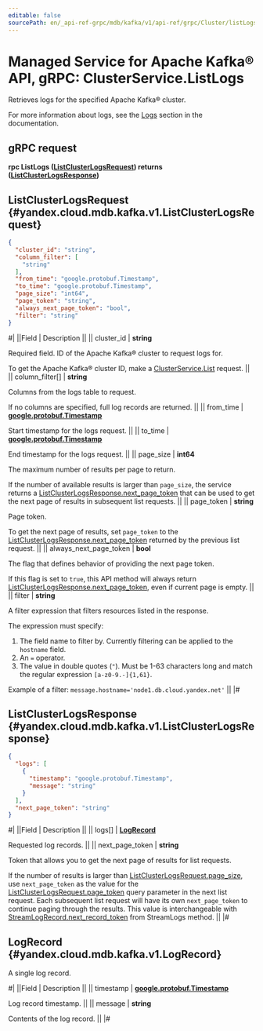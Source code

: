 ```yaml
---
editable: false
sourcePath: en/_api-ref-grpc/mdb/kafka/v1/api-ref/grpc/Cluster/listLogs.md
---
```


# Managed Service for Apache Kafka® API, gRPC: ClusterService.ListLogs

Retrieves logs for the specified Apache Kafka® cluster.

For more information about logs, see the [Logs](/docs/managed-kafka/operations/cluster-logs) section in the documentation.

## gRPC request

**rpc ListLogs ([ListClusterLogsRequest](#yandex.cloud.mdb.kafka.v1.ListClusterLogsRequest)) returns ([ListClusterLogsResponse](#yandex.cloud.mdb.kafka.v1.ListClusterLogsResponse))**

## ListClusterLogsRequest {#yandex.cloud.mdb.kafka.v1.ListClusterLogsRequest}

```json
{
  "cluster_id": "string",
  "column_filter": [
    "string"
  ],
  "from_time": "google.protobuf.Timestamp",
  "to_time": "google.protobuf.Timestamp",
  "page_size": "int64",
  "page_token": "string",
  "always_next_page_token": "bool",
  "filter": "string"
}
```

#|
||Field | Description ||
|| cluster_id | **string**

Required field. ID of the Apache Kafka® cluster to request logs for.

To get the Apache Kafka® cluster ID, make a [ClusterService.List](/docs/managed-kafka/api-ref/grpc/Cluster/list#List) request. ||
|| column_filter[] | **string**

Columns from the logs table to request.

If no columns are specified, full log records are returned. ||
|| from_time | **[google.protobuf.Timestamp](https://developers.google.com/protocol-buffers/docs/reference/google.protobuf#timestamp)**

Start timestamp for the logs request. ||
|| to_time | **[google.protobuf.Timestamp](https://developers.google.com/protocol-buffers/docs/reference/google.protobuf#timestamp)**

End timestamp for the logs request. ||
|| page_size | **int64**

The maximum number of results per page to return.

If the number of available results is larger than `page_size`, the service returns a [ListClusterLogsResponse.next_page_token](#yandex.cloud.mdb.kafka.v1.ListClusterLogsResponse) that can be used to get the next page of results in subsequent list requests. ||
|| page_token | **string**

Page token.

To get the next page of results, set `page_token` to the [ListClusterLogsResponse.next_page_token](#yandex.cloud.mdb.kafka.v1.ListClusterLogsResponse) returned by the previous list request. ||
|| always_next_page_token | **bool**

The flag that defines behavior of providing the next page token.

If this flag is set to `true`, this API method will always return [ListClusterLogsResponse.next_page_token](#yandex.cloud.mdb.kafka.v1.ListClusterLogsResponse), even if current page is empty. ||
|| filter | **string**

A filter expression that filters resources listed in the response.

The expression must specify:
1. The field name to filter by. Currently filtering can be applied to the `hostname` field.
2. An `=` operator.
3. The value in double quotes (`"`). Must be 1-63 characters long and match the regular expression `[a-z0-9.-]{1,61}`.

Example of a filter: `message.hostname='node1.db.cloud.yandex.net'` ||
|#

## ListClusterLogsResponse {#yandex.cloud.mdb.kafka.v1.ListClusterLogsResponse}

```json
{
  "logs": [
    {
      "timestamp": "google.protobuf.Timestamp",
      "message": "string"
    }
  ],
  "next_page_token": "string"
}
```

#|
||Field | Description ||
|| logs[] | **[LogRecord](#yandex.cloud.mdb.kafka.v1.LogRecord)**

Requested log records. ||
|| next_page_token | **string**

Token that allows you to get the next page of results for list requests.

If the number of results is larger than [ListClusterLogsRequest.page_size](#yandex.cloud.mdb.kafka.v1.ListClusterLogsRequest), use `next_page_token` as the value for the [ListClusterLogsRequest.page_token](#yandex.cloud.mdb.kafka.v1.ListClusterLogsRequest) query parameter in the next list request.
Each subsequent list request will have its own `next_page_token` to continue paging through the results.
This value is interchangeable with [StreamLogRecord.next_record_token](/docs/managed-kafka/api-ref/grpc/Cluster/streamLogs#yandex.cloud.mdb.kafka.v1.StreamLogRecord) from StreamLogs method. ||
|#

## LogRecord {#yandex.cloud.mdb.kafka.v1.LogRecord}

A single log record.

#|
||Field | Description ||
|| timestamp | **[google.protobuf.Timestamp](https://developers.google.com/protocol-buffers/docs/reference/google.protobuf#timestamp)**

Log record timestamp. ||
|| message | **string**

Contents of the log record. ||
|#